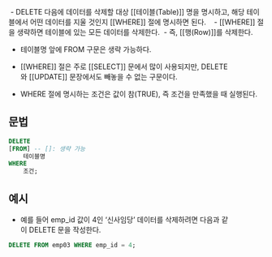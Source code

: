  - DELETE 다음에 데이터를 삭제할 대상 [[테이블(Table)]] 명을 명시하고, 해당 테이블에서 어떤 데이터를 지울 것인지 [[WHERE]] 절에 명시하면 된다.
 
 - [[WHERE]] 절을 생략하면 테이블에 있는 모든 데이터를 삭제한다.
 - 즉, [[행(Row)]]를 삭제한다.

 - 테이블명 앞에 FROM 구문은 생략 가능하다.

- [[WHERE]] 절은 주로 [[SELECT]] 문에서 많이 사용되지만, DELETE와 [[UPDATE]] 문장에서도 빼놓을 수 없는 구문이다.
- WHERE 절에 명시하는 조건은 값이 참(TRUE), 즉 조건을 만족했을 때 실행된다.

## 문법

```sql
DELETE
[FROM] -- []: 생략 가능
	테이블명
WHERE
	조건;
```

## 예시 

- 예를 들어 emp_id 값이 4인 ‘신사임당’ 데이터를 삭제하려면 다음과 같이 DELETE 문을 작성한다.

```sql
DELETE FROM emp03 WHERE emp_id = 4;
```